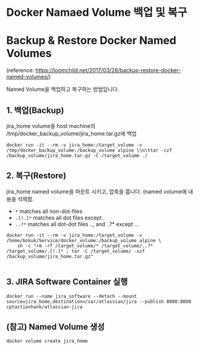 # Docker Namaed Volume 백업 및 복구 
# Backup & Restore Docker Named Volumes
(reference: https://loomchild.net/2017/03/26/backup-restore-docker-named-volumes/)

Named Volume을 백업하고 복구하는 방법입니다.

## 1. 백업(Backup)
jira_home volume을 host machine의 /tmp/docker_backup_volume/jira_home.tar.gz에 백업

```
docker run -it --rm -v jira_home:/target_volume -v /tmp/docker_backup_volume:/backup_volume alpine \\n\ttar -czf /backup_volume/jira_home.tar.gz -C /target_volume ./
```

## 2. 복구(Restore)
jira_home named volume을 마운트 시키고, 압축을 풉니다. 
(named volume에 내용을 삭제함.
- ```*``` matches all non-dot-files
- ```.[!.]*``` matches all dot files except . 
- ```..?*``` matches all dot-dot files .., and ..?* except ...
```
docker run -it --rm -v jira_home:/target_volume -v /home/bokuk/Service/docker_volume:/backup_volume alpine \
    sh -c "rm -rf /target_volume/* /target_volume/..?* /target_volume/.[!.]* ; tar -C /target_volume/ -xzf /backup_volume/jira_home.tar.gz"
 
```

## 3. JIRA Software Container 실행
```
docker run --name jira_software --detach --mount source=jira_home,destination=/var/atlassian/jira --publish 8080:8080 cptactionhank/atlassian-jira
```

## (참고) Named Volume 생성 
```
docker volume create jira_home
```
